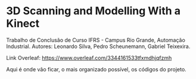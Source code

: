 # 3D Scanning and Modelling With a Kinect

Trabalho de Conclusão de Curso IFRS - Campus Rio Grande, Automação Industrial.
Autores: Leonardo Silva, Pedro Scheunemann, Gabriel Teixexira.

Link Overleaf: https://www.overleaf.com/3344161533tfxmdhjqfzmh

Aqui é onde vão ficar, o mais organizado possível, os códigos do projeto.
